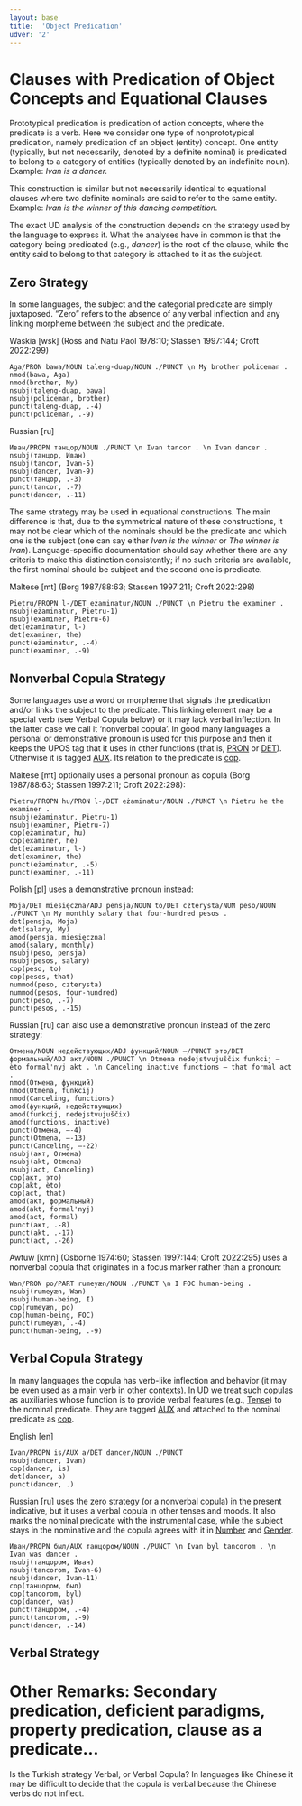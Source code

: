 ```yaml
---
layout: base
title:  'Object Predication'
udver: '2'
---
```


# Clauses with Predication of Object Concepts and Equational Clauses

Prototypical predication is predication of action concepts, where the 
predicate is a verb. Here we consider one type of nonprototypical 
predication, namely predication of an object (entity) concept. One entity 
(typically, but not necessarily, denoted by a definite nominal) is predicated 
to belong to a category of entities (typically denoted by an indefinite 
noun). Example: _Ivan is a dancer._

This construction is similar but not necessarily identical to equational 
clauses where two definite nominals are said to refer to the same entity. 
Example: _Ivan is the winner of this dancing competition._

The exact UD analysis of the construction depends on the strategy used by the 
language to express it. What the analyses have in common is that the category 
being predicated (e.g., _dancer_) is the root of the clause, while the entity 
said to belong to that category is attached to it as the subject.

## Zero Strategy

In some languages, the subject and the categorial predicate are simply 
juxtaposed. “Zero” refers to the absence of any verbal inflection and any 
linking morpheme between the subject and the predicate. 

Waskia [wsk] (Ross and Natu Paol 1978:10; Stassen 1997:144; Croft 2022:299)

~~~ sdparse
Aga/PRON bawa/NOUN taleng-duap/NOUN ./PUNCT \n My brother policeman .
nmod(bawa, Aga)
nmod(brother, My)
nsubj(taleng-duap, bawa)
nsubj(policeman, brother)
punct(taleng-duap, .-4)
punct(policeman, .-9)
~~~

Russian [ru]

~~~ sdparse
Иван/PROPN танцор/NOUN ./PUNCT \n Ivan tancor . \n Ivan dancer .
nsubj(танцор, Иван)
nsubj(tancor, Ivan-5)
nsubj(dancer, Ivan-9)
punct(танцор, .-3)
punct(tancor, .-7)
punct(dancer, .-11)
~~~

The same strategy may be used in equational constructions. The main 
difference is that, due to the symmetrical nature of these constructions, it 
may not be clear which of the nominals should be the predicate and which one 
is the subject (one can say either _Ivan is the winner_ or _The winner is 
Ivan_). Language-specific documentation should say whether there are any 
criteria to make this distinction consistently; if no such criteria are 
available, the first nominal should be subject and the second one is 
predicate.

Maltese [mt] (Borg 1987/88:63; Stassen 1997:211; Croft 2022:298)

~~~ sdparse
Pietru/PROPN l-/DET eżaminatur/NOUN ./PUNCT \n Pietru the examiner .
nsubj(eżaminatur, Pietru-1)
nsubj(examiner, Pietru-6)
det(eżaminatur, l-)
det(examiner, the)
punct(eżaminatur, .-4)
punct(examiner, .-9)
~~~

## Nonverbal Copula Strategy

Some languages use a word or morpheme that signals the predication and/or 
links the subject to the predicate. This linking element may be a special 
verb (see Verbal Copula below) or it may lack verbal inflection. In the 
latter case we call it ‘nonverbal copula’. In good many languages a personal 
or demonstrative pronoun is used for this purpose and then it keeps the UPOS 
tag that it uses in other functions (that is, [PRON]() or [DET]()). Otherwise 
it is tagged [AUX](). Its relation to the predicate is [cop](). 

Maltese [mt] optionally uses a personal pronoun as copula (Borg 1987/88:63;
Stassen 1997:211; Croft 2022:298):

~~~ sdparse
Pietru/PROPN hu/PRON l-/DET eżaminatur/NOUN ./PUNCT \n Pietru he the examiner .
nsubj(eżaminatur, Pietru-1)
nsubj(examiner, Pietru-7)
cop(eżaminatur, hu)
cop(examiner, he)
det(eżaminatur, l-)
det(examiner, the)
punct(eżaminatur, .-5)
punct(examiner, .-11)
~~~

Polish [pl] uses a demonstrative pronoun instead:
<!-- In fact, as of UD 2.13, the Polish treebanks tag _to_ as `AUX` but I believe that it is a mistake. -->

~~~ sdparse
Moja/DET miesięczna/ADJ pensja/NOUN to/DET czterysta/NUM peso/NOUN ./PUNCT \n My monthly salary that four-hundred pesos .
det(pensja, Moja)
det(salary, My)
amod(pensja, miesięczna)
amod(salary, monthly)
nsubj(peso, pensja)
nsubj(pesos, salary)
cop(peso, to)
cop(pesos, that)
nummod(peso, czterysta)
nummod(pesos, four-hundred)
punct(peso, .-7)
punct(pesos, .-15)
~~~

Russian [ru] can also use a demonstrative pronoun instead of the zero strategy:
<!-- In fact, as of UD 2.13, the Russian treebanks attach _это_ as `expl` but I believe that it is a mistake. -->

~~~ sdparse
Отмена/NOUN недействующих/ADJ функций/NOUN –/PUNCT это/DET формальный/ADJ акт/NOUN ./PUNCT \n Otmena nedejstvujuščix funkcij – èto formal'nyj akt . \n Canceling inactive functions – that formal act .
nmod(Отмена, функций)
nmod(Otmena, funkcij)
nmod(Canceling, functions)
amod(функций, недействующих)
amod(funkcij, nedejstvujuščix)
amod(functions, inactive)
punct(Отмена, –-4)
punct(Otmena, –-13)
punct(Canceling, –-22)
nsubj(акт, Отмена)
nsubj(akt, Otmena)
nsubj(act, Canceling)
cop(акт, это)
cop(akt, èto)
cop(act, that)
amod(акт, формальный)
amod(akt, formal'nyj)
amod(act, formal)
punct(акт, .-8)
punct(akt, .-17)
punct(act, .-26)
~~~

Awtuw [kmn] (Osborne 1974:60; Stassen 1997:144; Croft 2022:295) uses a 
nonverbal copula that originates in a focus marker rather than a pronoun:

~~~ sdparse
Wan/PRON po/PART rumeyæn/NOUN ./PUNCT \n I FOC human-being .
nsubj(rumeyæn, Wan)
nsubj(human-being, I)
cop(rumeyæn, po)
cop(human-being, FOC)
punct(rumeyæn, .-4)
punct(human-being, .-9)
~~~

## Verbal Copula Strategy

In many languages the copula has verb-like inflection and behavior (it may be 
even used as a main verb in other contexts). In UD we treat such copulas as 
auxiliaries whose function is to provide verbal features (e.g., [Tense]()) to 
the nominal predicate. They are tagged [AUX]() and attached to the nominal 
predicate as [cop]().

English [en]

~~~ sdparse
Ivan/PROPN is/AUX a/DET dancer/NOUN ./PUNCT
nsubj(dancer, Ivan)
cop(dancer, is)
det(dancer, a)
punct(dancer, .)
~~~ 

Russian [ru] uses the zero strategy (or a nonverbal copula) in the present 
indicative, but it uses a verbal copula in other tenses and moods. It also 
marks the nominal predicate with the instrumental case, while the subject 
stays in the nominative and the copula agrees with it in [Number]() and 
[Gender]().

~~~ sdparse
Иван/PROPN был/AUX танцором/NOUN ./PUNCT \n Ivan byl tancorom . \n Ivan was dancer .
nsubj(танцором, Иван)
nsubj(tancorom, Ivan-6)
nsubj(dancer, Ivan-11)
cop(танцором, был)
cop(tancorom, byl)
cop(dancer, was)
punct(танцором, .-4)
punct(tancorom, .-9)
punct(dancer, .-14)
~~~

## Verbal Strategy

# Other Remarks: Secondary predication, deficient paradigms, property predication, clause as a predicate...

Is the Turkish strategy Verbal, or Verbal Copula?
In languages like Chinese it may be difficult to decide that the copula is verbal because the Chinese verbs do not inflect.

